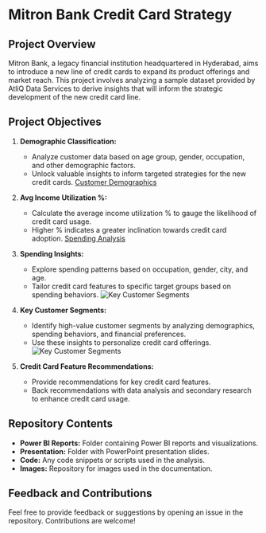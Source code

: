 # Mitron Bank Credit Card Strategy

## Project Overview

Mitron Bank, a legacy financial institution headquartered in Hyderabad, aims to introduce a new line of credit cards to expand its product offerings and market reach. This project involves analyzing a sample dataset provided by AtliQ Data Services to derive insights that will inform the strategic development of the new credit card line.

## Project Objectives

1. **Demographic Classification:**
   - Analyze customer data based on age group, gender, occupation, and other demographic factors.
   - Unlock valuable insights to inform targeted strategies for the new credit cards.
 [Customer Demographics](https://github.com/psmadal1203/Credit_Card_Strategy/blob/main/Customer%20Demographics.JPG)

2. **Avg Income Utilization %:**
   - Calculate the average income utilization % to gauge the likelihood of credit card usage.
   - Higher % indicates a greater inclination towards credit card adoption.
[Spending Analysis](https://github.com/psmadal1203/Credit_Card_Strategy/blob/main/Income%20Analysis.JPG)

3. **Spending Insights:**
   - Explore spending patterns based on occupation, gender, city, and age.
   - Tailor credit card features to specific target groups based on spending behaviors.
![Key Customer Segments](insert_image_url_here)

4. **Key Customer Segments:**
   - Identify high-value customer segments by analyzing demographics, spending behaviors, and financial preferences.
   - Use these insights to personalize credit card offerings.
![Key Customer Segments](insert_image_url_here)

5. **Credit Card Feature Recommendations:**
   - Provide recommendations for key credit card features.
   - Back recommendations with data analysis and secondary research to enhance credit card usage.

## Repository Contents

- **Power BI Reports:** Folder containing Power BI reports and visualizations.
- **Presentation:** Folder with PowerPoint presentation slides.
- **Code:** Any code snippets or scripts used in the analysis.
- **Images:** Repository for images used in the documentation.



## Feedback and Contributions

Feel free to provide feedback or suggestions by opening an issue in the repository. Contributions are welcome!

